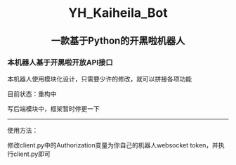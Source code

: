 # <h1><center>YH_Kaiheila_Bot</center></h1>

<h2><center>一款基于Python的开黑啦机器人</center></h2>

### 本机器人基于开黑啦开放API接口

本机器人使用模块化设计，只需要少许的修改，就可以拼接各项功能

目前状态：重构中

写后端模块中，框架暂时停更一下

------

使用方法：

修改client.py中的Authorization变量为你自己的机器人websocket token，并执行client.py即可
